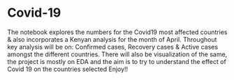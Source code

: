 # Covid-19
The notebook explores the numbers for the Covid19 most affected countries & also incorporates a Kenyan analysis for the month of April. 
Throughout key analysis will be on: Confirmed cases, Recovery cases & Active cases amongst the different countries.
There will also be visualization of the same, the project is mostly on EDA and the aim is to try to understand the effect of Covid 19 on the countries selected
Enjoy!!
